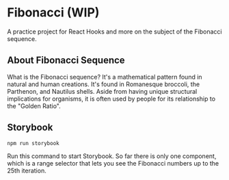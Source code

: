 # Fibonacci (WIP)

A practice project for React Hooks and more on the subject of the Fibonacci sequence.

## About Fibonacci Sequence

What is the Fibonacci sequence? It's a mathematical pattern found in natural and human creations. It's found in Romanesque broccoli, the Parthenon, and Nautilus shells. Aside from having unique structural implications for organisms, it is often used by people for its relationship to the "Golden Ratio".

## Storybook

`npm run storybook`

Run this command to start Storybook. So far there is only one component, which is a range selector that lets you see the Fibonacci numbers up to the 25th iteration.